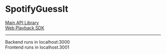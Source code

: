 # SpotifyGuessIt

[Main API Library](https://developer.spotify.com/documentation/web-api/reference/)  
[Web Playback SDK](https://developer.spotify.com/documentation/web-playback-sdk/reference/)

---

Backend runs in localhost:3000  
Frontend runs in localhost.3001
